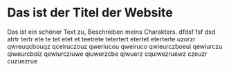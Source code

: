 # Das ist der Titel der Website
Das ist ein schöner Text zu, Beschreiben meins Charakters. dfdsf fsf dsd atrtr tertr ete te tet etet et  teetrete tetertert etertet eterterte uzorzr qwreuqcbouqz qceiruczouz qweriucou qweiruco qwieurczboeui qewiurczu qiweurcboiz qewiurcziuwe qiuwerzcbe qiwuerz cquiwezruewz czeuzr cuzuezrue